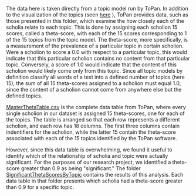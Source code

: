 The data here is taken directly from a topic model run by ToPan. In addition to the visualization of the topics (seen [here](https://github.com/cjschu17/Thesis2016-2017/tree/master/Appendix/Chapter3/Data/TopicModelData/ToPanVisualizations) ), ToPan provides data, such as those presented in this folder, which examine the how closely each of the scholia relate to each topic. This is done by assigning each scholion 15 scores, called a theta-score, with each of the 15 scores corresponding to 1 of the 15 topics from the topic model. The theta-score, more specifically, is a measurement of the prevalence of a particular topic in certain scholion. Were a scholion to score a 0.0 with respect to a particular topic, this would indicate that this particular scholion contains no content from that particular topic. Conversely, a score of 1.0 would indicate that the content of this scholion would likely come only from this topic. Since all topic models by definition classify all words of a text into a defined number of topics (here 15), the sum of all 15 theta-scores assigned to a scholion must equal 1.0, since the content of a scholion cannot come from anywhere else but the defined topics.

[MasterThetaTable.csv](https://github.com/cjschu17/Thesis2016-2017/blob/master/Appendix/Chapter3/Data/TopicModelData/ThetaTables/MasterThetaTable.csv) is the complete data table from ToPan, where every single scholion in our dataset is assigned 15 theta-scores, one for each of the topics. The table is arranged so that each row represents a different scholion, and each row has 18 columns. The first three columns contain indentifiers for the scholion, while the latter 15 contain the theta-score associated with each of the 15 topics identified by the ToPan software.

However, since this data table is overwhelming, we found it useful to identify which of the relationship of scholia and topic were actually significant. For the purposes of our research project, we identified a theta-score greater than 0.9 as being "significant." The folder [SignificantThetaScoresByTopic](https://github.com/cjschu17/Thesis2016-2017/tree/master/Appendix/Chapter3/Data/TopicModelData/ThetaTables/SignificantThetaScoresByTopic) contains the results of this analysis. Each data table in that folder presents which scholia had a theta-score greater than 0.9 for a specific topic.
